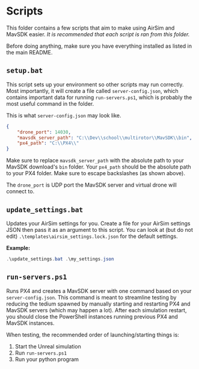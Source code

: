 # Scripts

This folder contains a few scripts that aim to make using AirSim and MavSDK easier. *It is recommended that each script is ran from this folder.*

Before doing anything, make sure you have everything installed as listed in the main README.

## `setup.bat`

This script sets up your environment so other scripts may run correctly. Most importantly, it will create a file called `server-config.json`, which contains important data for running `run-servers.ps1`, which is probably the most useful command in the folder.

This is what `server-config.json` may look like.
```json
{
    "drone_port": 14030,
    "mavsdk_server_path": "C:\\Dev\\school\\multirotor\\MavSDK\\bin",
    "px4_path": "C:\\PX4\\"
}
```

Make sure to replace `mavsdk_server_path` with the absolute path to your MavSDK download's `bin` folder. Your `px4_path` should be the absolute path to your PX4 folder. Make sure to escape backslashes (as shown above).

The `drone_port` is UDP port the MavSDK server and virtual drone will connect to.

## `update_settings.bat`

Updates your AirSim settings for you. Create a file for your AirSim settings JSON then pass it as an argument to this script. You can look at (but do not edit) `.\templates\airsim_settings.lock.json` for the default settings.

**Example:**

```ps1
.\update_settings.bat .\my_settings.json
```

## `run-servers.ps1`

Runs PX4 and creates a MavSDK server with one command based on your `server-config.json`. This command is meant to streamline testing by reducing the tedium spawned by manually starting and restarting PX4 and MavSDK servers (which may happen a lot). After each simulation restart, you should close the PowerShell instances running previous PX4 and MavSDK instances.

When testing, the recommended order of launching/starting things is:

1. Start the Unreal simulation
2. Run `run-servers.ps1`
3. Run your python program